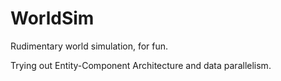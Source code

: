 WorldSim
========

Rudimentary world simulation, for fun. 

Trying out Entity-Component Architecture and data parallelism.
